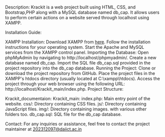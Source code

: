 Description:
Krackit is a web project built using HTML, CSS, and Bootstrap,PHP along with a MySQL database named db_cap. It allows users to perform certain actions on a website served through localhost using XAMPP.

Installation Guide:

XAMPP Installation:
Download XAMPP from [here](https://www.apachefriends.org/download.html).
Follow the installation instructions for your operating system.
Start the Apache and MySQL services from the XAMPP control panel.
Importing the Database:
Open phpMyAdmin by navigating to http://localhost/phpmyadmin/.
Create a new database named db_cap.
Import the SQL file db_cap.sql provided in the project repository into the db_cap database.
Running the Project:
Clone or download the project repository from GitHub.
Place the project files in the XAMPP's htdocs directory (usually located at C:\xampp\htdocs\).
Access the project through your web browser using the following URL: http://localhost/Krackit_main/index.php.
Project Structure:

Krackit_documentaion:
Krackit_main:
  index.php: Main entry point of the website.
  css/: Directory containing CSS files.
  js/: Directory containing JavaScript files.
  img/: Directory containing images.
  with various other folders too.
db_cap.sql: SQL file for the db_cap database.


Contact:
For any inquiries or assistance, feel free to contact the project maintainer at 202312097@daiict.ac.in
